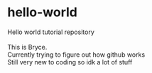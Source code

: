 # hello-world
Hello world tutorial repository
<br />
<br />
This is Bryce.
<br />
Currently trying to figure out how github works
<br />
Still very new to coding so idk a lot of stuff
